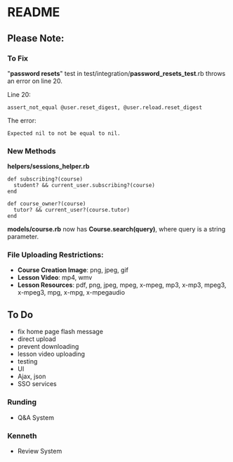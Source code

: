 # README

## Please Note:

### To Fix
    
"**password resets**" test in test/integration/**password_resets_test**.rb
throws an error on line 20.

Line 20:
```
assert_not_equal @user.reset_digest, @user.reload.reset_digest
```

The error:
```
Expected nil to not be equal to nil.
```

### New Methods
**helpers/sessions_helper.rb**
```
def subscribing?(course)
  student? && current_user.subscribing?(course)
end

def course_owner?(course)
  tutor? && current_user?(course.tutor)
end
```
**models/course.rb** now has **Course.search(query)**, where query is a string
parameter.

### File Uploading Restrictions:
  - **Course Creation Image**: png, jpeg, gif
  - **Lesson Video**: mp4, wmv
  - **Lesson Resources**: pdf, png, jpeg, mpeg, x-mpeg, mp3, x-mp3, mpeg3, x-mpeg3, mpg, x-mpg, x-mpegaudio

## To Do
- fix home page flash message
- direct upload
- prevent downloading
- lesson video uploading
- testing 
- UI
- Ajax, json
- SSO services

### Runding

- Q&A System


### Kenneth

- Review System
